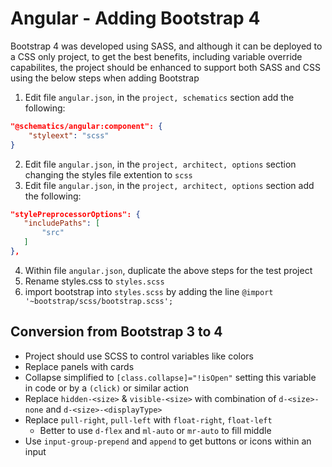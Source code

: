 # Angular - Adding Bootstrap 4

Bootstrap 4 was developed using SASS, and although it can be deployed to a CSS only project, to get the best benefits, including variable override capabilites, the project should be enhanced to support both SASS and CSS using the below steps when adding Bootstrap

1. Edit file `angular.json`, in the `project, schematics` section add the following:

```json
"@schematics/angular:component": {
    "styleext": "scss"
}
```

2. Edit file `angular.json`, in the `project, architect, options` section changing the styles file extention to `scss`
3. Edit file `angular.json`, in the `project, architect, options` section add the following:

```json
"stylePreprocessorOptions": {
   "includePaths": [
       "src"
   ]
},
```

4. Within file `angular.json`, duplicate the above steps for the test project
5. Rename styles.css to `styles.scss`
6. import bootstrap into `styles.scss` by adding the line `@import '~bootstrap/scss/bootstrap.scss';`

## Conversion from Bootstrap 3 to 4

* Project should use SCSS to control variables like colors
* Replace panels with cards
* Collapse simplified to `[class.collapse]="!isOpen"` setting this variable in code or by a `(click)` or similar action
* Replace `hidden-<size>` & `visible-<size>` with combination of `d-<size>-none` and `d-<size>-<displayType>`
* Replace `pull-right`, `pull-left` with `float-right`, `float-left`
   * Better to use `d-flex` and `ml-auto` or `mr-auto` to fill middle
* Use `input-group-prepend` and `append` to get buttons or icons within an input
